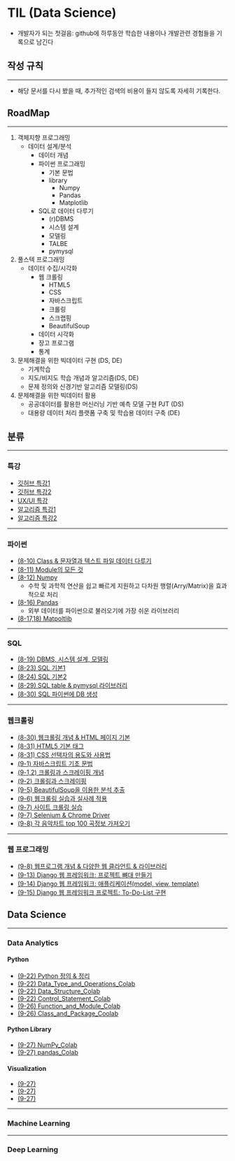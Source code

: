 # TIL (Data Science)
- 개발자가 되는 첫걸음: github에 하루동안 학습한 내용이나 개발관련 경험들을 기록으로 남긴다
## 작성 규칙
---
- 해당 문서를 다시 봤을 때, 추가적인 검색의 비용이 들지 않도록 자세히 기록한다. 
## RoadMap
---
1. 객체지향 프로그래밍
   - 데이터 설계/분석
     - 데이터 개념
     - 파이썬 프로그래밍   
       - 기본 문법
       - library 
         - Numpy
         - Pandas
         - Matplotlib
     - SQL로 데이터 다루기 
       - (r)DBMS
       - 시스템 설계 
       - 모델링
       - TALBE
       - pymysql
2. 풀스텍 프로그래밍
   -  데이터 수집/시각화
      -  웹 크롤링
         -  HTML5
         -  CSS
         -  자바스크립트
         -  크롤링
         -  스크랩핑
         -  BeautifulSoup 
      -  데이터 시각화 
      -  장고 프로그램
      -  통계
3. 문제해결을 위한 빅데이터 구현 (DS, DE)
   - 기계학습
   - 지도/비지도 학습 개념과 알고리즘(DS, DE)
   - 문제 정의와 신경기반 알고리즘 모델링(DS)
4. 문제해결을 위한 빅데이터 활용 
   - 공공데이터를 활용한 머신러닝 기반 예측 모델 구현 PJT (DS)
   - 대용량 데이터 처리 플랫폼 구축 및 학습용 데이터 구축 (DE)

## 분류
---
### 특강
- [깃허브 특강1](https://github.com/Calcious98/TIL/blob/89af6094c7210d8a68a2297bd2f13a13a185f331/git/8-8.md)
- [깃허브 특강2](https://github.com/Calcious98/TIL/blob/89af6094c7210d8a68a2297bd2f13a13a185f331/git/8-9.md)
- [UX/UI 특강](https://github.com/Calcious98/TIL/blob/83171221fa97903f0c26998bb8c60e1e8cd4a2d9/%ED%8A%B9%EA%B0%95/UI-UX.md)
- [알고리즘 특강1](https://github.com/Calcious98/TIL/blob/7352e6838673b3a79fd7b2d2ecacc1c10cac1e0f/%ED%8A%B9%EA%B0%95/%EC%95%8C%EA%B3%A0%EB%A6%AC%EC%A6%98.md)
- [알고리즘 특강2](https://github.com/Calcious98/TIL/blob/7352e6838673b3a79fd7b2d2ecacc1c10cac1e0f/%ED%8A%B9%EA%B0%95/%EC%95%8C%EA%B3%A0%EB%A6%AC%EC%A6%982)

---
### 파이썬
- [(8-10) Class & 문자열과 텍스트 파일 데이터 다루기](https://github.com/Calcious98/TIL/blob/327cf20539d247c65d1a042b2394bbb5614e332d/python/8-10.md)
- [(8-11) Module의 모든 것](https://github.com/Calcious98/TIL/blob/ace1365274edb838ad9861504fdd4b1b9f356ebc/python/8-11-module.md)
- [(8-12) Numpy](https://github.com/Calcious98/TIL/blob/ace1365274edb838ad9861504fdd4b1b9f356ebc/python/8-12.md)
   - 수학 및 과학적 연산을 쉽고 빠르게 지원하고 다차원 행렬(Arry/Matrix)을 효과적으로 처리
- [(8-16) Pandas](https://github.com/Calcious98/TIL/blob/4d1a85c100762de4bacd750d437671e6427728b1/python/8-16.md)
   - 외부 데이터를 파이썬으로 불러오기에 가장 쉬운 라이브러리
- [(8-17,18) Matpoltlib](https://github.com/Calcious98/TIL/blob/4d1a85c100762de4bacd750d437671e6427728b1/python/8-17.md)

---
### SQL
- [(8-19) DBMS, 시스템 설계, 모델링](https://github.com/Calcious98/TIL/blob/470143954c1d4e12b2781d74ec4370d644cf8a79/SQL/8-19.md)
- [(8-23) SQL 기본1](https://github.com/Calcious98/TIL/blob/470143954c1d4e12b2781d74ec4370d644cf8a79/SQL/8-23.md)
- [(8-24) SQL 기본2](https://github.com/Calcious98/TIL/blob/1b9f35f9fa377a1a7f60159bbf8d170eb9e9601b/SQL/8-24.md)
- [(8-29) SQL table & pymysql 라이브러리](https://github.com/Calcious98/TIL/blob/932469364c243862e0329f6eb99ecf735a7c0513/SQL/8-29.md)
- [(8-30) SQL 파이썬에 DB 생성](https://github.com/Calcious98/TIL/blob/932469364c243862e0329f6eb99ecf735a7c0513/SQL/8-30.md)

---
### 웹크롤링
- [(8-30) 웹크롤링 개념 & HTML 페이지 기본](https://github.com/Calcious98/TIL/blob/b137bde14c36b047bbd43f882632b193e384e3ef/webCrawling/8-30.md)
- [(8-31) HTML5 기본 태그](https://github.com/Calcious98/TIL/blob/daa2271a8831272eebffd0eaddace10dd06c090f/webCrawling/8-31.md)
- [(8-31) CSS 선택자의 용도와 사용법](https://github.com/Calcious98/TIL/blob/69e0f57c5004a884ce9000ccb94ea84932e41661/webCrawling/8-31-2.md)
- [(9-1) 자바스크립트 기초 문법](https://github.com/Calcious98/TIL/blob/69e0f57c5004a884ce9000ccb94ea84932e41661/webCrawling/9-1.md)
- [(9-1,2) 크롤링과 스크레이핑 개념](https://github.com/Calcious98/TIL/blob/749a7657b783349a2505416a378781f64fdb386d/webCrawling/9-1-2.md)
- [(9-2) 크롤링과 스크레이핑](https://github.com/Calcious98/TIL/blob/35f8aafa796ee83da5bd54da791da039ad083204/webCrawling/9-2.md)
- [(9-5) BeautifulSoup을 이용한 분석 추출](https://github.com/Calcious98/TIL/blob/a3d4348c2a0ebd022cb9d1fd6739bb2a68a0c5a8/webCrawling/9-5.md)
- [(9-6) 웹크롤링 실습과 실사례 적용](https://github.com/Calcious98/TIL/blob/a3d4348c2a0ebd022cb9d1fd6739bb2a68a0c5a8/webCrawling/9-6.md)
- [(9-7) 사이트 크롤링 실습](https://github.com/Calcious98/TIL/blob/a3d4348c2a0ebd022cb9d1fd6739bb2a68a0c5a8/webCrawling/9-7.md)
- [(9-7) Selenium & Chrome Driver](https://github.com/Calcious98/TIL/blob/a3d4348c2a0ebd022cb9d1fd6739bb2a68a0c5a8/webCrawling/9-7-2.md)
- [(9-8) 각 음악차트 top 100 곡정보 가져오기](https://github.com/Calcious98/TIL/blob/d52ccd591b04f7d7dba8b14aa75cf7f01e3f85b2/webCrawling/9-8.md)

---
### 웹 프로그래밍

- [(9-8) 웹프로그램 개념 & 다양한 웹 클라언트 & 라이브러리](https://github.com/Calcious98/TIL/blob/d52ccd591b04f7d7dba8b14aa75cf7f01e3f85b2/webPrograming/9-8.md)
- [(9-13) Django 웹 프레임워크: 프로젝트 뼈대 만들기](https://github.com/Calcious98/TIL/blob/419a96c68f99a41e6a0a907dc87ef9583084fc4b/webPrograming/9-13.md)
- [(9-14) Django 웹 프레임워크: 애플리케이션(model, view, template)](https://github.com/Calcious98/TIL/blob/419a96c68f99a41e6a0a907dc87ef9583084fc4b/webPrograming/9-14.md)
- [(9-15) Django 웹 프레임워크 프로젝트: To-Do-List 구현](https://github.com/Calcious98/TIL/blob/949a20b73efb92f7f9de6ebc67896a3d0550a819/webPrograming/9-15.md)


## Data Science 
---
### Data Analytics
#### Python 
- [(9-22) Python 정의 & 정리](https://github.com/Calcious98/TIL/blob/117c015e7fb22c2b3eba8b6c37867ed29fe99a35/Data_Science/9-22.md)
- [(9-22) Data_Type_and_Operations_Colab](https://github.com/Calcious98/TIL/blob/117c015e7fb22c2b3eba8b6c37867ed29fe99a35/Data_Science/%5B003%5D_Data_Type_and_Operations_ipynb%EC%9D%98_%EC%82%AC%EB%B3%B8.ipynb)
- [(9-22) Data_Structure_Colab](https://github.com/Calcious98/TIL/blob/117c015e7fb22c2b3eba8b6c37867ed29fe99a35/Data_Science/%5B004%5D_Data_Structure.ipynb)
- [(9-22) Control_Statement_Colab](https://github.com/Calcious98/TIL/blob/117c015e7fb22c2b3eba8b6c37867ed29fe99a35/Data_Science/%5B005%5D_Control_Statement.ipynb)
- [(9-26) Function_and_Module_Colab](https://github.com/Calcious98/TIL/blob/2aa87333bf299a795a3b97e691387e79bee287d5/Data_Analytics/%5B006%5D_Function_and_Module.ipynb)
- [(9-26) Class_and_Package_Coolab](https://github.com/Calcious98/TIL/blob/2aa87333bf299a795a3b97e691387e79bee287d5/Data_Analytics/%5B007%5D_Class_and_Package.ipynb)
#### Python Library
- [(9-27) NumPy_Colab](https://github.com/Calcious98/TIL/blob/2aa87333bf299a795a3b97e691387e79bee287d5/Data_Analytics/%5B008%5D_NumPy.ipynb)
- [(9-27) pandas_Colab](https://github.com/Calcious98/TIL/blob/2aa87333bf299a795a3b97e691387e79bee287d5/Data_Analytics/%5B009%5D_pandas.ipynb)
#### Visualization
- [(9-27) ]()
- [(9-27)]()
- [(9-27)]()
---
### Machine Learning

---
### Deep Learning
